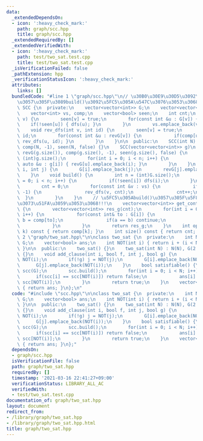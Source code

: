 ```yaml
---
data:
  _extendedDependsOn:
  - icon: ':heavy_check_mark:'
    path: graph/scc.hpp
    title: graph/scc.hpp
  _extendedRequiredBy: []
  _extendedVerifiedWith:
  - icon: ':heavy_check_mark:'
    path: test/two_sat.test.cpp
    title: test/two_sat.test.cpp
  _isVerificationFailed: false
  _pathExtension: hpp
  _verificationStatusIcon: ':heavy_check_mark:'
  attributes:
    links: []
  bundledCode: "#line 1 \"graph/scc.hpp\"\n// \u30B0\u30E9\u30D5\u3092\u69CB\u7BC9\
    \u3057\u305F\u3089build()\u3092\u5FC5\u305A\u547C\u3076\u3053\u3068!!!\nclass\
    \ SCC {\n  private:\n    vector<vector<int>> G;\n    vector<vector<int>> revG;\n\
    \    vector<int> vs, comp;\n    vector<bool> seen;\n    int cnt;\n    void dfs(int\
    \ v) {\n        seen[v] = true;\n        for(const int &u : G[v]) {\n        \
    \    if(!seen[u]) { dfs(u); }\n        }\n        vs.emplace_back(v);\n    }\n\
    \    void rev_dfs(int v, int id) {\n        seen[v] = true;\n        comp[v] =\
    \ id;\n        for(const int &u : revG[v]) {\n            if(comp[u] == -1) {\
    \ rev_dfs(u, id); }\n        }\n    }\n\n  public:\n    SCC(int N) : G(N), revG(N),\
    \ comp(N, -1), seen(N, false) {}\n    SCC(vector<vector<int>> g)\n        : G(g),\
    \ revG(g.size()), comp(g.size(), -1), seen(g.size(), false) {\n        int n =\
    \ (int)g.size();\n        for(int i = 0; i < n; i++) {\n            for(const\
    \ auto &u : g[i]) { revG[u].emplace_back(i); }\n        }\n    }\n    void add_edge(int\
    \ i, int j) {\n        G[i].emplace_back(j);\n        revG[j].emplace_back(i);\n\
    \    }\n    void build() {\n        int n = (int)G.size();\n        for(int i\
    \ = 0; i < n; i++) {\n            if(!seen[i]) dfs(i);\n        }\n        reverse(ALL(vs));\n\
    \        cnt = 0;\n        for(const int &v : vs) {\n            if(comp[v] ==\
    \ -1) {\n                rev_dfs(v, cnt);\n                cnt++;\n          \
    \  }\n        }\n    }\n    // \u5FC5\u305Abuild()\u3057\u305F\u5F8C\u306B\u547C\
    \u3073\u51FA\u3059\u3053\u3068!!!\n    vector<vector<int>> get_contract_graph()\
    \ {\n        vector<vector<int>> res_g(cnt);\n        for(int i = 0; i < int(G.size());\
    \ i++) {\n            for(const int& to : G[i]) {\n                int a = comp[i],\
    \ b = comp[to];\n                if(a == b) continue;\n                res_g[a].push_back(b);\n\
    \            }\n        }\n        return res_g;\n    }\n    int operator[](int\
    \ k) const { return comp[k]; }\n    int size() const { return cnt; }\n};\n#line\
    \ 2 \"graph/two_sat.hpp\"\n\nclass two_sat {\n  private:\n    int N;\n    vector<vector<int>>\
    \ G;\n    vector<bool> ans;\n    int NOT(int i) { return i + (i < N ? N : -N);\
    \ }\n\n  public:\n    two_sat() {}\n    two_sat(int N) : N(N), G(2 * N), ans(N)\
    \ {}\n    void add_clause(int i, bool f, int j, bool g) {\n        if(!f) i =\
    \ NOT(i);\n        if(!g) j = NOT(j);\n        G[i].emplace_back(NOT(j));\n  \
    \      G[j].emplace_back(NOT(i));\n    }\n    bool satisfiable() {\n        SCC\
    \ scc(G);\n        scc.build();\n        for(int i = 0; i < N; i++) {\n      \
    \      if(scc[i] == scc[NOT(i)]) return false;\n            ans[i] = scc[i] <\
    \ scc[NOT(i)];\n        }\n        return true;\n    }\n    vector<bool> answer()\
    \ { return ans; }\n};\n"
  code: "#include \"scc.hpp\"\n\nclass two_sat {\n  private:\n    int N;\n    vector<vector<int>>\
    \ G;\n    vector<bool> ans;\n    int NOT(int i) { return i + (i < N ? N : -N);\
    \ }\n\n  public:\n    two_sat() {}\n    two_sat(int N) : N(N), G(2 * N), ans(N)\
    \ {}\n    void add_clause(int i, bool f, int j, bool g) {\n        if(!f) i =\
    \ NOT(i);\n        if(!g) j = NOT(j);\n        G[i].emplace_back(NOT(j));\n  \
    \      G[j].emplace_back(NOT(i));\n    }\n    bool satisfiable() {\n        SCC\
    \ scc(G);\n        scc.build();\n        for(int i = 0; i < N; i++) {\n      \
    \      if(scc[i] == scc[NOT(i)]) return false;\n            ans[i] = scc[i] <\
    \ scc[NOT(i)];\n        }\n        return true;\n    }\n    vector<bool> answer()\
    \ { return ans; }\n};"
  dependsOn:
  - graph/scc.hpp
  isVerificationFile: false
  path: graph/two_sat.hpp
  requiredBy: []
  timestamp: '2021-03-16 22:41:27+09:00'
  verificationStatus: LIBRARY_ALL_AC
  verifiedWith:
  - test/two_sat.test.cpp
documentation_of: graph/two_sat.hpp
layout: document
redirect_from:
- /library/graph/two_sat.hpp
- /library/graph/two_sat.hpp.html
title: graph/two_sat.hpp
---
```

